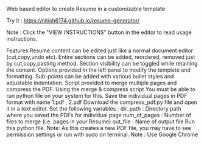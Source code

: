 Web based editor to create Resume in a customizable template

Try it : https://nitish6174.github.io/resume-generator/

Note : Click the "VIEW INSTRUCTIONS" button in the editor to read usage instructions.

Features
Resume content can be edited just like a normal document editor (cut,copy,undo etc).
Entire sections can be added, reordered, removed just by cut,copy,pasting method.
Section visibility can be toggled while retaining the content.
Options provided in the left panel to modify the template and formatting.
Sub-points can be added with various bullet styles and adjustable indentation.
Script provided to merge multiple pages and compress the PDF.
Using the merge & compress script
You must be able to run python file on your system for this.
Save the individual pages in PDF format with name 1.pdf , 2.pdf
Download the compress_pdf.py file and open it in a text editor.
Set the following variables :
dir_path : Directory path where you saved the PDFs for individual page
num_of_pages : Number of files to merge (i.e. pages in your Resume)
out_file : Name of output file
Run this python file.
Note: As this creates a new PDF file, you may have to see permission settings or run with sudo on terminal.
Note : Use Google Chrome
